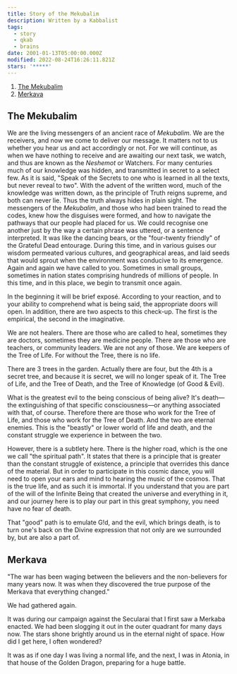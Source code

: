 ```yaml
---
title: Story of the Mekubalim
description: Written by a Kabbalist
tags:
  - story
  - qkab
  - brains
date: 2001-01-13T05:00:00.000Z
modified: 2022-08-24T16:26:11.821Z
stars: '*****'
---
```


1. [The Mekubalim](#the-mekubalim)
2. [Merkava](#merkava)

## The Mekubalim

We are the living messengers of an ancient race of _Mekubalim_. We are the receivers, and now we come to deliver our message. It matters not to us whether you hear us and act accordingly or not. For we will continue, as when we have nothing to receive and are awaiting our next task, we watch, and thus are known as the _Neshemot_ or Watchers. For many centuries much of our knowledge was hidden, and transmitted in secret to a select few. As it is said, "Speak of the Secrets to one who is learned in all the texts, but never reveal to two". With the advent of the written word, much of the knowledge was written down, as the principle of Truth reigns supreme, and both can never lie. Thus the truth always hides in plain sight. The messengers of the _Mekubalim_, and those who had been trained to read the codes, knew how the disguises were formed, and how to navigate the pathways that our people had placed for us. We could recognise one another just by the way a certain phrase was uttered, or a sentence interpreted. It was like the dancing bears, or the "four-twenty friendly" of the Grateful Dead entourage. During this time, and in various guises our wisdom permeated various cultures, and geographical areas, and laid seeds that would sprout when the environment was conducive to its emergence. Again and again we have called to you. Sometimes in small groups, sometimes in nation states comprising hundreds of millions of people. In this time, and in this place, we begin to transmit once again.

In the beginning it will be brief expos&eacute;. According to your reaction, and to your ability to comprehend what is being said, the appropriate doors will open. In addition, there are two aspects to this check-up. The first is the empirical, the second in the imaginative.

We are not healers. There are those who are called to heal, sometimes they are doctors, sometimes they are medicine people. There are those who are teachers, or community leaders. We are not any of those. We are keepers of the Tree of Life. For without the Tree, there is no life.

There are 3 trees in the garden. Actually there are four, but the 4th is a secret tree, and because it is secret, we will no longer speak of it. The Tree of Life, and the Tree of Death, and the Tree of Knowledge (of Good & Evil).

What is the greatest evil to the being conscious of being alive? It's death&mdash;the extinguishing of that specific consciousness&mdash;or anything associated with that, of course. Therefore there are those who work for the Tree of Life, and those who work for the Tree of Death. And the two are eternal enemies. This is the "beastly" or lower world of life and death, and the constant struggle we experience in between the two.

However, there is a subtlety here. There is the higher road, which is the one we call "the spiritual path". It states that there is a principle that is greater than the constant struggle of existence, a principle that overrides this dance of the material. But in order to participate in this cosmic dance, you will need to open your ears and mind to hearing the music of the cosmos. That is the true life, and as such it is immortal. If you understand that you are part of the will of the Infinite Being that created the universe and everything in it, and our journey here is to play our part in this great symphony, you need have no fear of death.

That "good" path is to emulate G!d, and the evil, which brings death, is to turn one's back on the Divine expression that not only are we surrounded by, but are also a part of.

## Merkava

"The war has been waging between the believers and the non-believers for many years now. It was when they discovered the true purpose of the Merkava that everything changed."

We had gathered again.

It was during our campaign against the Secularai that I first saw a Merkaba enacted. We had been slogging it out in the outer quadrant for many days now. The stars shone brightly around us in the eternal night of space. How did I get here, I often wondered?

It was as if one day I was living a normal life, and the next, I was in Atonia, in that house of the Golden Dragon, preparing for a huge battle.
